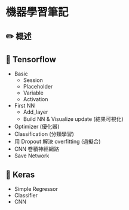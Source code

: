 # 機器學習筆記

## :pencil2: 概述

## :closed_book: Tensorflow
  + Basic
  	+ Session
  	+ Placeholder
  	+ Variable
  	+ Activation
  + First NN
  	+ Add_layer
  	+ Build NN & Visualize update (結果可視化)
  + Optimizer (優化器)
  + Classification (分類學習)
  + 用 Dropout 解決 overfitting (過擬合)
  + CNN 卷積神經網路
  + Save Network

## :green_book: Keras
  + Simple Regressor
  + Classifier
  + CNN